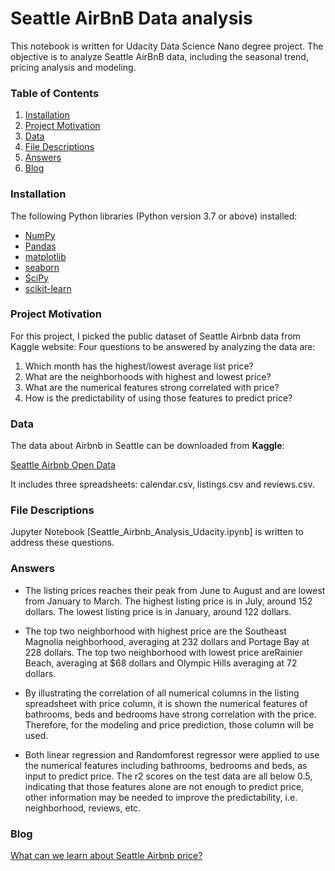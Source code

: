 # Seattle AirBnB Data analysis

This notebook is written for Udacity Data Science Nano degree project. The objective is to analyze Seattle AirBnB data, including the seasonal trend, pricing analysis and modeling. 

### Table of Contents

1. [Installation](#Installation)
2. [Project Motivation](#Project-Motivation)
3. [Data](#Data)
4. [File Descriptions](#File-Descriptions)
5. [Answers](#Answers)
6. [Blog](#Blog)

### Installation

The following Python libraries (Python version 3.7 or above) installed:

- [NumPy](http://www.numpy.org/)
- [Pandas](http://pandas.pydata.org/)
- [matplotlib](http://matplotlib.org/)
- [seaborn](https://seaborn.pydata.org/)
- [SciPy](https://www.scipy.org/)
- [scikit-learn](http://scikit-learn.org/stable/)

### Project Motivation

For this project, I picked the public dataset of Seattle Airbnb data from Kaggle website: 
Four questions to be answered by analyzing the data are:

1) Which month has the highest/lowest average list price?
2) What are the neighborhoods with highest and lowest price?
3) What are the numerical features strong correlated with price? 
4) How is the predictability of using those features to predict price?


### Data

The data about Airbnb in Seattle can be downloaded from **Kaggle**:

[Seattle Airbnb Open Data](https://www.kaggle.com/airbnb/seattle/data)

It includes three spreadsheets: calendar.csv, listings.csv and reviews.csv.

### File Descriptions

Jupyter Notebook [Seattle_Airbnb_Analysis_Udacity.ipynb] is written to address these questions. 

### Answers

- The listing prices reaches their peak from June to August and are lowest from January to March. The highest listing price is in July, around 152 dollars. The lowest listing price is in January, around 122 dollars.

- The top two neighborhood with highest price are the Southeast Magnolia neighborhood, averaging at 232 dollars and Portage Bay at 228 dollars. The top two neighborhood with lowest price areRainier Beach, averaging at $68 dollars and Olympic Hills averaging at 72 dollars. 

- By illustrating the correlation of all numerical columns in the listing spreadsheet with price column, it is shown the numerical features of bathrooms, beds and bedrooms have strong correlation with the price. Therefore, for the modeling and price prediction, those column will be used.

- Both linear regression and Randomforest regressor were applied to use the numerical features including bathrooms, bedrooms and beds, as input to predict price. The r2 scores on the test data are all below 0.5, indicating that those features alone are not enough to predict price, other information may be needed to improve the predictability, i.e. neighborhood, reviews, etc.

### Blog

[What can we learn about Seattle Airbnb price?](https://medium.com/@xueyang1983/what-can-we-learn-about-seattle-airbnb-price-2befc3abc46b)

